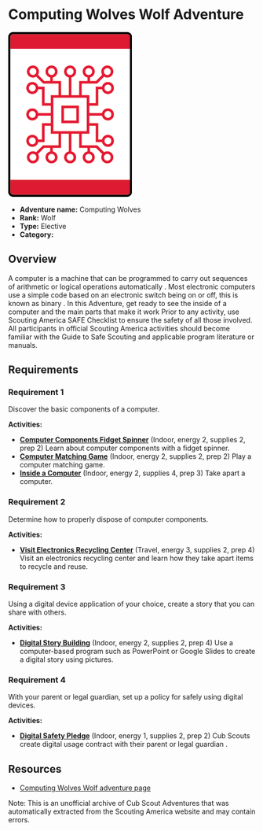 # Computing Wolves Wolf Adventure

![Computing Wolves Wolf adventure belt loop](images/computing-wolves.jpg)

- **Adventure name:** Computing Wolves
- **Rank:** Wolf
- **Type:** Elective
- **Category:** 

## Overview

A computer is a machine that can be programmed to carry out sequences of arithmetic or logical operations automatically . Most electronic computers use a simple code based on an electronic switch being on or off, this is known as binary . In this Adventure, get ready to see the inside of a computer and the main parts that make it work Prior to any activity, use Scouting America SAFE Checklist to ensure the safety of all those involved. All participants in official Scouting America activities should become familiar with the Guide to Safe Scouting and applicable program literature or manuals.

## Requirements

### Requirement 1

Discover the basic components of a computer.

**Activities:**

- **[Computer Components Fidget Spinner](https://www.scouting.org/cub-scout-activities/computer-components-fidget-spinner/)** (Indoor, energy 2, supplies 2, prep 2)
  Learn about computer components with a fidget spinner.
- **[Computer Matching Game](https://www.scouting.org/cub-scout-activities/computer-matching-game/)** (Indoor, energy 2, supplies 2, prep 2)
  Play  a  computer matching game.
- **[Inside a Computer](https://www.scouting.org/cub-scout-activities/inside-a-computer/)** (Indoor, energy 2, supplies 4, prep 3)
  Take apart a computer.

### Requirement 2

Determine how to properly dispose of computer components.

**Activities:**

- **[Visit Electronics Recycling Center](https://www.scouting.org/cub-scout-activities/visit-electronics-recycling-center/)** (Travel, energy 3, supplies 2, prep 4)
  Visit an electronics recycling center and learn how they take apart items to recycle and reuse.

### Requirement 3

Using a digital device application of your choice, create a story that you can share with others.

**Activities:**

- **[Digital Story Building](https://www.scouting.org/cub-scout-activities/digital-story-building/)** (Indoor, energy 2, supplies 2, prep 4)
  Use a computer-based program such as PowerPoint or Google Slides to create a digital story using pictures.

### Requirement 4

With your parent or legal guardian, set up a policy for safely using digital devices.

**Activities:**

- **[Digital Safety Pledge](https://www.scouting.org/cub-scout-activities/digital-safety-pledge/)** (Indoor, energy 1, supplies 2, prep 2)
  Cub Scouts create digital usage  contract  with their  parent  or legal  guardian .


## Resources

- [Computing Wolves Wolf adventure page](https://www.scouting.org/cub-scout-adventures/computing-wolves/)

Note: This is an unofficial archive of Cub Scout Adventures that was automatically extracted from the Scouting America website and may contain errors.